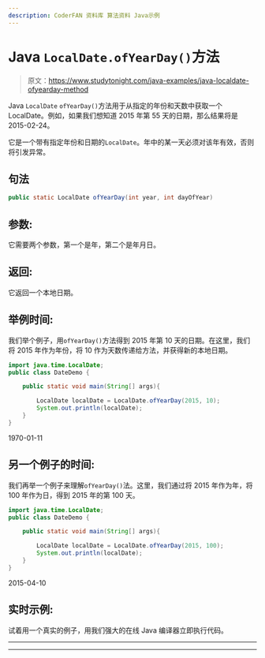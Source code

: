 ```yaml
---
description: CoderFAN 资料库 算法资料 Java示例
---
```


# Java `LocalDate.ofYearDay()`方法

> 原文：<https://www.studytonight.com/java-examples/java-localdate-ofyearday-method>

Java `LocalDate` `ofYearDay()`方法用于从指定的年份和天数中获取一个 LocalDate。例如，如果我们想知道 2015 年第 55 天的日期，那么结果将是 2015-02-24。

它是一个带有指定年份和日期的`LocalDate`。年中的某一天必须对该年有效，否则将引发异常。

## 句法

```java
public static LocalDate ofYearDay(int year, int dayOfYear) 
```

## 参数:

它需要两个参数，第一个是年，第二个是年月日。

## 返回:

它返回一个本地日期。

## 举例时间:

我们举个例子，用`ofYearDay()`方法得到 2015 年第 10 天的日期。在这里，我们将 2015 年作为年份，将 10 作为天数传递给方法，并获得新的本地日期。

```java
import java.time.LocalDate;
public class DateDemo {

	public static void main(String[] args){  

		LocalDate localDate = LocalDate.ofYearDay(2015, 10);
		System.out.println(localDate);		
	}
}
```

1970-01-11

## 另一个例子的时间:

我们再举一个例子来理解`ofYearDay()`法。这里，我们通过将 2015 年作为年，将 100 年作为日，得到 2015 年的第 100 天。

```java
import java.time.LocalDate;
public class DateDemo {

	public static void main(String[] args){  

		LocalDate localDate = LocalDate.ofYearDay(2015, 100);
		System.out.println(localDate);		
	}
}
```

2015-04-10

## 实时示例:

试着用一个真实的例子，用我们强大的在线 Java 编译器立即执行代码。

* * *

* * *